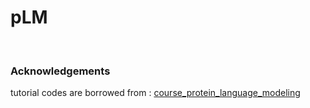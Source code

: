# pLM

<br/>

### Acknowledgements
tutorial codes are borrowed from : [course_protein_language_modeling](https://github.com/Multiomics-Analytics-Group/course_protein_language_modeling)
